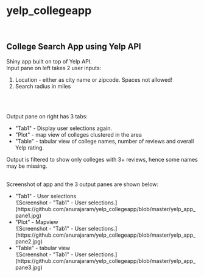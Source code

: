# yelp_collegeapp
<br>
<h2>College Search App using Yelp API</h2>

Shiny app built on top of Yelp API. <br>
Input pane on left takes 2 user inputs: <br>
<ol>
<li>Location - either as city name or zipcode. Spaces not allowed! </li>
<li>Search radius in miles </li>
</ol><br><br>

Output pane on right has 3 tabs: <br>
<ul>
<li>"Tab1" - Display user selections again.</li>
<li>"Plot" - map view of colleges clustered in the area</li>
<li>"Table" - tabular view of college names, number of reviews and overall Yelp rating. </li>
</ul>
Output is filtered to show only colleges with 3+ reviews, hence some names may be missing.<br><br>

Screenshot of app and the 3 output panes are shown below:
<ul>
<li>"Tab1" - User selections</li></ol>
![Screenshot - "Tab1" - User selections.](https://github.com/anurajaram/yelp_collegeapp/blob/master/yelp_app_pane1.jpg)

<li>"Plot" - Mapview </li>
![Screenshot - "Tab1" - User selections.](https://github.com/anurajaram/yelp_collegeapp/blob/master/yelp_app_pane2.jpg)

<li>"Table" - tabular view  </li>
![Screenshot - "Tab1" - User selections.](https://github.com/anurajaram/yelp_collegeapp/blob/master/yelp_app_pane3.jpg)
</ul>


